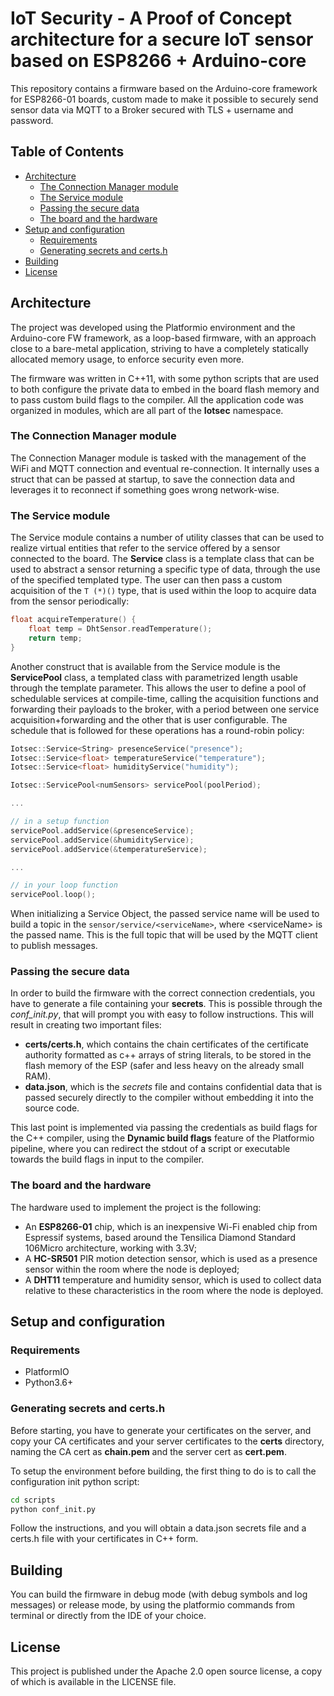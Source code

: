 # IoT Security - A Proof of Concept architecture for a secure IoT sensor based on ESP8266 + Arduino-core

This repository contains a firmware based on the Arduino-core framework for ESP8266-01 boards, custom made to make it possible to securely send sensor data via MQTT to a Broker secured with TLS + username and password.

## Table of Contents

  - [Architecture](#architecture)
    - [The Connection Manager module](#the-connection-manager-module)
    - [The Service module](#the-service-module)
    - [Passing the secure data](#passing-the-secure-data)
    - [The board and the hardware](#the-board-and-the-hardware)
  - [Setup and configuration](#setup-and-configuration)
    - [Requirements](#requirements)
    - [Generating secrets and certs.h](#generating-secrets-and-certsh)
  - [Building](#building)
  - [License](#license)

## Architecture 

The project was developed using the Platformio environment and the Arduino-core FW framework, as a loop-based firmware, with an approach close to a bare-metal application, striving to have a completely statically allocated memory usage, to enforce security even more.

The firmware was written in C++11, with some python scripts that are used to both configure the private data to embed in the board flash memory and to pass custom build flags to the compiler. All the application code was organized in modules, which are all part of the **Iotsec** namespace.

### The Connection Manager module

The Connection Manager module is tasked with the management of the WiFi and MQTT connection and eventual re-connection. It internally uses a struct that can be passed at startup, to save the connection data and leverages it to reconnect if something goes wrong network-wise.

### The Service module

The Service module contains a number of utility classes that can be used to realize virtual entities that refer to the service offered by a sensor connected to the board. The **Service** class is a template class that can be used to abstract a sensor returning a specific type of data, through the use of the specified templated type. The user can then pass a custom acquisition of the ```T (*)()``` type, that is used within the loop to acquire data from the sensor periodically:

```C++
float acquireTemperature() {
	float temp = DhtSensor.readTemperature();
	return temp;
}
```

Another construct that is available from the Service module is the **ServicePool** class, a templated class with parametrized length usable through the template parameter. This allows the user to define a pool of schedulable services at compile-time, calling the acquisition functions and forwarding their payloads to the broker, with a period between one service acquisition+forwarding and the other that is user configurable. The schedule that is followed for these operations has a round-robin policy:

```C++
Iotsec::Service<String> presenceService("presence");
Iotsec::Service<float> temperatureService("temperature");
Iotsec::Service<float> humidityService("humidity");

Iotsec::ServicePool<numSensors> servicePool(poolPeriod);    

...

// in a setup function
servicePool.addService(&presenceService);
servicePool.addService(&humidityService);
servicePool.addService(&temperatureService);

...

// in your loop function
servicePool.loop();

```

When initializing a Service Object, the passed service name will be used to build a topic in the ```sensor/service/<serviceName>```, where \<serviceName\> is the passed name. This is the full topic that will be used by the MQTT client to publish messages.

### Passing the secure data

In order to build the firmware with the correct connection credentials, you have to generate a file containing your **secrets**. This is possible through the *conf_init.py*, that will prompt you with easy to follow instructions. This will result in creating two important files:

- **certs/certs.h**, which contains the chain certificates of the certificate authority formatted as c++ arrays of string literals, to be stored in the flash memory of the ESP (safer and less heavy on the already small RAM).
- **data.json**, which is the *secrets* file and contains confidential data that is passed securely directly to the compiler without embedding it into the source code.

This last point is implemented via passing the credentials as build flags for the C++ compiler, using the **Dynamic build flags** feature of the Platformio pipeline, where you can redirect the stdout of a script or executable towards the build flags in input to the compiler.


### The board and the hardware

The hardware used to implement the project is the following:

- An **ESP8266-01** chip, which is an inexpensive Wi-Fi enabled chip from Espressif systems, based around the Tensilica Diamond Standard 106Micro architecture, working with 3.3V;
- A **HC-SR501** PIR motion detection sensor, which is used as a presence sensor within the room where the node is deployed;
- A **DHT11** temperature and humidity sensor, which is used to collect data relative to these characteristics in the room where the node is deployed.

## Setup and configuration

### Requirements

- PlatformIO
- Python3.6+

### Generating secrets and certs.h

Before starting, you have to generate your certificates on the server, and copy your CA certificates and your server certificates to the **certs** directory, naming the CA cert as **chain.pem** and the server cert as **cert.pem**.

To setup the environment before building, the first thing to do is to call the configuration init python script:

```bash
cd scripts
python conf_init.py
```

Follow the instructions, and you will obtain a data.json secrets file and a certs.h file with your certificates in C++ form.

## Building 

You can build the firmware in debug mode (with debug symbols and log messages) or release mode, by using the platformio commands from terminal or directly from the IDE of your choice.

## License

This project is published under the Apache 2.0 open source license, a copy of which is available in the LICENSE file.